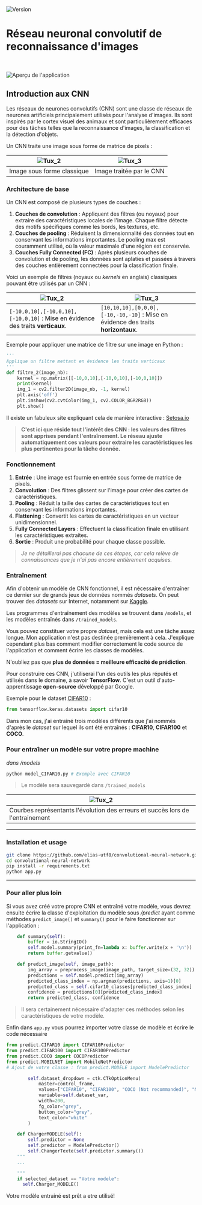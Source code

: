 ![Version](https://img.shields.io/github/v/tag/elias-utf8/convolutional-neural-network?label=version&color=blue)
# Réseau neuronal convolutif de reconnaissance d'images

<br>

![Aperçu de l'application](screenshots/app_screen.png)

## Introduction aux CNN

Les réseaux de neurones convolutifs (CNN) sont une classe de réseaux de neurones artificiels principalement utilisés pour l'analyse d'images. Ils sont inspirés par le cortex visuel des animaux et sont particulièrement efficaces pour des tâches telles que la reconnaissance d'images, la classification et la détection d'objets.

Un CNN traite une image sous forme de matrice de pixels :

| ![Tux_2](screenshots/tux_1.png)  | ![Tux_3](screenshots/tux_2.png)  |
|----------------------------------|----------------------------------|
| Image sous forme classique       | Image traitée par le CNN         |

### Architecture de base

Un CNN est composé de plusieurs types de couches :

1. **Couches de convolution** : Appliquent des filtres (ou noyaux) pour extraire des caractéristiques locales de l'image. Chaque filtre détecte des motifs spécifiques comme les bords, les textures, etc.
2. **Couches de pooling** : Réduisent la dimensionnalité des données tout en conservant les informations importantes. Le pooling max est couramment utilisé, où la valeur maximale d'une région est conservée.
3. **Couches Fully Connected (FC)** : Après plusieurs couches de convolution et de pooling, les données sont aplaties et passées à travers des couches entièrement connectées pour la classification finale.

Voici un exemple de filtres (noyaux ou *kernels* en anglais) classiques pouvant être utilisés par un CNN :

| ![Tux_2](screenshots/tux_3.png)                                                | ![Tux_3](screenshots/tux_4.png)                                                  |
|--------------------------------------------------------------------------------|----------------------------------------------------------------------------------|
| `[-10,0,10],[-10,0,10],[-10,0,10]` : Mise en évidence des traits **verticaux**.| `[10,10,10],[0,0,0],[-10,-10,-10]` : Mise en évidence des traits **horizontaux**.|

Exemple pour appliquer une matrice de filtre sur une image en Python :
```py
'''
Applique un filtre mettant en évidence les traits verticaux
'''
def filtre_2(image_nb):
    kernel = np.matrix([[-10,0,10],[-10,0,10],[-10,0,10]])
    print(kernel)
    img_1 = cv2.filter2D(image_nb, -1, kernel)
    plt.axis('off')
    plt.imshow(cv2.cvtColor(img_1, cv2.COLOR_BGR2RGB))
    plt.show()
```
Il existe un fabuleux site expliquant cela de manière interactive : [Setosa.io](https://setosa.io/ev/image-kernels/)

> **C'est ici que réside tout l'intérêt des CNN : les valeurs des filtres sont apprises pendant l'entraînement. Le réseau ajuste automatiquement ces valeurs pour extraire les caractéristiques les plus pertinentes pour la tâche donnée.**

### Fonctionnement

1. **Entrée** : Une image est fournie en entrée sous forme de matrice de pixels.
2. **Convolution** : Des filtres glissent sur l'image pour créer des cartes de caractéristiques.
3. **Pooling** : Réduit la taille des cartes de caractéristiques tout en conservant les informations importantes.
4. **Flattening** : Convertit les cartes de caractéristiques en un vecteur unidimensionnel.
5. **Fully Connected Layers** : Effectuent la classification finale en utilisant les caractéristiques extraites.
6. **Sortie** : Produit une probabilité pour chaque classe possible.

> _Je ne détaillerai pas chacune de ces étapes, car cela relève de connaissances que je n'ai pas encore entièrement acquises._

### Entraînement

Afin d'obtenir un modèle de CNN fonctionnel, il est nécessaire d'entraîner ce dernier sur de grands jeux de données nommés *datasets*. On peut trouver des *datasets* sur Internet, notamment sur [Kaggle](https://www.kaggle.com/datasets).

Les programmes d'entraînement des modèles se trouvent dans `/models`, et les modèles entraînés dans `/trained_models`.

Vous pouvez constituer votre propre *dataset*, mais cela est une tâche assez longue. Mon application n'est pas destinée premièrement à cela. J'explique cependant plus bas comment modifier correctement le code source de l'application et comment écrire les classes de modèles.

N'oubliez pas que **plus de données = meilleure efficacité de prédiction**.

Pour construire ces CNN, j'utiliserai l'un des outils les plus réputés et utilisés dans le domaine, à savoir **TensorFlow**. C'est un outil d'auto-apprentissage **open-source** développé par Google.

Exemple pour le dataset [CIFAR10](https://www.cs.toronto.edu/~kriz/cifar.html) : 
```py
from tensorflow.keras.datasets import cifar10
```
Dans mon cas, j'ai entraîné trois modèles différents que j'ai nommés d'après le *dataset* sur lequel ils ont été entraînés :
**CIFAR10**, **CIFAR100** et **COCO**.

<h3> Pour entraîner un modèle sur votre propre machine</h3>

*dans /models*

```zsh
python model_CIFAR10.py # Exemple avec CIFAR10
```
> Le modèle sera sauvegardé dans `/trained_models`

| ![Tux_2](screenshots/train.png)                                                |
|--------------------------------------------------------------------------------|
| Courbes représentants l'évolution des erreurs et succès lors de l'entrainement |

---
### Installation et usage

```zsh
git clone https://github.com/elias-utf8/convolutional-neural-network.git
cd convolutional-neural-network
pip install -r requirements.txt
python app.py 
```
---
### Pour aller plus loin

Si vous avez créé votre propre CNN et entraîné votre modèle, vous devrez ensuite écrire la classe d'exploitation du modèle sous */predict* ayant comme méthodes `predict_image()` et `summary()` pour le faire fonctionner sur l'application :

```py
    def summary(self):
        buffer = io.StringIO()
        self.model.summary(print_fn=lambda x: buffer.write(x + '\n'))
        return buffer.getvalue()

    def predict_image(self, image_path):
        img_array = preprocess_image(image_path, target_size=(32, 32))
        predictions = self.model.predict(img_array)
        predicted_class_index = np.argmax(predictions, axis=1)[0]
        predicted_class = self.cifar10_classes[predicted_class_index]
        confidence = predictions[0][predicted_class_index]
        return predicted_class, confidence
```
> Il sera certainement nécessaire d'adapter ces méthodes selon les caractéristiques de votre modèle.

Enfin dans `app.py` vous pourrez importer votre classe de modèle et écrire le code nécessaire
```py
from predict.CIFAR10 import CIFAR10Predictor
from predict.CIFAR100 import CIFAR100Predictor
from predict.COCO import COCOPredictor
from predict.MOBILNET import MobileNetPredictor
# Ajout de votre classe : from predict.MODELE import ModelePredictor

```

```py
        self.dataset_dropdown = ctk.CTkOptionMenu(
            master=control_frame,
            values=["CIFAR10", "CIFAR100", "COCO (Not recommanded)", "MobilNet (recommanded)"], # Ajout de l'option pour sélectionner votre modèle ["Votre modele"]
            variable=self.dataset_var,
            width=200,
            fg_color="grey",
            button_color="grey",
            text_color="white"
        )
```
```py
    def ChargerMODELE(self): 
        self.predictor = None
        self.predictor = ModelePredictor()
        self.ChangerTexte(self.predictor.summary())
    """
    ...

    """
    if selected_dataset == "Votre modele":
      self.Charger_MODELE()
```
Votre modèle entrainé est prêt a etre utilisé!

